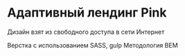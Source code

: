 # Адаптивный лендинг Pink
Дизайн взят из свободного доступа в сети Интернет

Верстка с использованием SASS, gulp
Методология BEM
